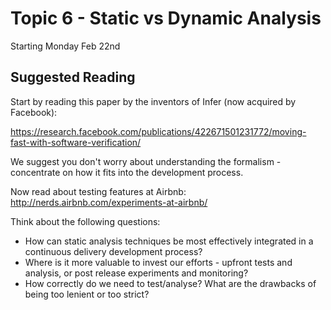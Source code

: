 # Topic 6 - Static vs Dynamic Analysis

Starting Monday Feb 22nd

## Suggested Reading

Start by reading this paper by the inventors of Infer (now acquired by Facebook): 

https://research.facebook.com/publications/422671501231772/moving-fast-with-software-verification/

We suggest you don't worry about understanding the formalism - concentrate on how it fits into the development process.

Now read about testing features at Airbnb: http://nerds.airbnb.com/experiments-at-airbnb/


Think about the following questions:

- How can static analysis techniques be most effectively integrated in a continuous delivery development process?
- Where is it more valuable to invest our efforts - upfront tests and analysis, or post release experiments and monitoring?
- How correctly do we need to test/analyse? What are the drawbacks of being too lenient or too strict?
